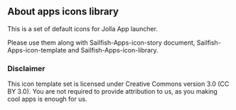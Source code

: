 ## About apps icons library
 
This is a set of default icons for Jolla App launcher. 

Please use them along with Sailfish-Apps-icon-story document, Sailfish-Apps-icon-template and Sailfish-Apps-icon-library.

### Disclaimer

This icon template set is licensed under Creative Commons version 3.0 (CC BY 3.0). You are not required to provide attribution to us, as you making cool apps is enough for us.
